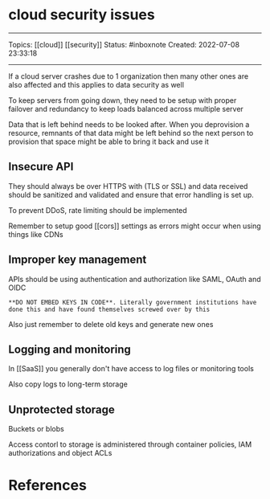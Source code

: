 # cloud security issues
---
Topics: [[cloud]] [[security]]
Status: #inboxnote
Created: 2022-07-08 23:33:18

---

If a cloud server crashes due to 1 organization then many other ones are also affected and this applies to data security as well

To keep servers from going down, they need to be setup with proper failover and redundancy to keep loads balanced across multiple server

Data that is left behind needs to be looked after. When you deprovision a resource, remnants of that data might be left behind so the next person to provision that space might be able to bring it back and use it

## Insecure API

They should always be over HTTPS with (TLS or SSL) and data received should be sanitized and validated and ensure that error handling is set up.

To prevent DDoS, rate limiting should be implemented

Remember to setup good [[cors]] settings as errors might occur when using things like CDNs

## Improper key management

APIs should be using authentication and authorization like SAML, OAuth and OIDC

```ad-warning
**DO NOT EMBED KEYS IN CODE**. Literally government institutions have done this and have found themselves screwed over by this
```

Also just remember  to delete old keys and generate new ones

## Logging and monitoring

In [[SaaS]] you generally don't have access to log files or monitoring tools

Also copy logs to long-term storage

## Unprotected storage

Buckets or blobs

Access contorl to storage is administered through container policies, IAM authorizations and object ACLs

# References
